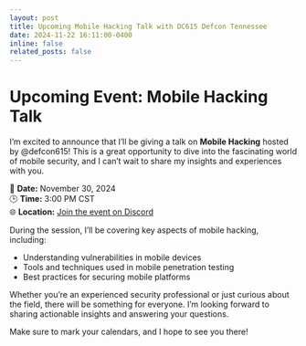 ```yaml
---
layout: post
title: Upcoming Mobile Hacking Talk with DC615 Defcon Tennessee
date: 2024-11-22 16:11:00-0400
inline: false
related_posts: false
---
```


# Upcoming Event: Mobile Hacking Talk  

I’m excited to announce that I’ll be giving a talk on **Mobile Hacking** hosted by @defcon615! This is a great opportunity to dive into the fascinating world of mobile security, and I can’t wait to share my insights and experiences with you.  

📅 **Date:** November 30, 2024  
🕒 **Time:** 3:00 PM CST  
🌐 **Location:** [Join the event on Discord](https://discord.com/events/781280955667185686/1309528746218360894)  

During the session, I’ll be covering key aspects of mobile hacking, including:  

- Understanding vulnerabilities in mobile devices  
- Tools and techniques used in mobile penetration testing  
- Best practices for securing mobile platforms  

Whether you’re an experienced security professional or just curious about the field, there will be something for everyone. I’m looking forward to sharing actionable insights and answering your questions.  

Make sure to mark your calendars, and I hope to see you there!  
